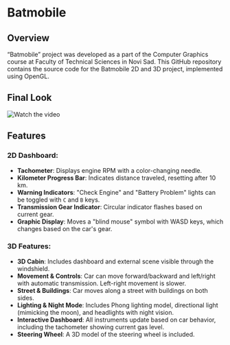 # Batmobile

## Overview
“Batmobile” project was developed as a part of the Computer Graphics course at Faculty of Technical Sciences in Novi Sad. This GitHub repository contains the source code for the Batmobile 2D and 3D project, implemented using OpenGL. 

## Final Look
![Watch the video](https://github.com/MilenaM06/Computer-Graphics/tree/main/BATMOBILE_3D_FINAL/batmobile_3D_gif.gif)

## Features

### 2D Dashboard:
- **Tachometer**: Displays engine RPM with a color-changing needle.
- **Kilometer Progress Bar**: Indicates distance traveled, resetting after 10 km.
- **Warning Indicators**: "Check Engine" and "Battery Problem" lights can be toggled with `C` and `B` keys.
- **Transmission Gear Indicator**: Circular indicator flashes based on current gear.
- **Graphic Display**: Moves a "blind mouse" symbol with WASD keys, which changes based on the car's gear.

### 3D Features:
- **3D Cabin**: Includes dashboard and external scene visible through the windshield.
- **Movement & Controls**: Car can move forward/backward and left/right with automatic transmission. Left-right movement is slower.
- **Street & Buildings**: Car moves along a street with buildings on both sides.
- **Lighting & Night Mode**: Includes Phong lighting model, directional light (mimicking the moon), and headlights with night vision.
- **Interactive Dashboard**: All instruments update based on car behavior, including the tachometer showing current gas level.
- **Steering Wheel**: A 3D model of the steering wheel is included.
